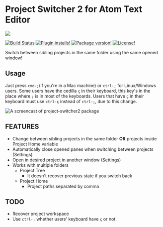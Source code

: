# Project Switcher 2 for Atom Text Editor

<a href="https://zenhub.io"><img src="https://raw.githubusercontent.com/ZenHubIO/support/master/zenhub-badge.png"></a>

[![Build Status](https://travis-ci.org/chocoelho/project-switcher2.svg?branch=master)](https://travis-ci.org/chocoelho/project-switcher2)
[![Plugin installs!](https://img.shields.io/apm/dm/project-switcher2.svg)](https://atom.io/packages/project-switcher2)
[![Package version!](https://img.shields.io/apm/v/project-switcher2.svg?style=flat)](https://atom.io/packages/project-switcher2)
[![License!](https://img.shields.io/apm/l/project-switcher2.svg?style=flat)](https://atom.io/packages/project-switcher2)


Switch between sibling projects in the same folder using the same opened window!

## Usage

Just press `cmd-;`(if you're in a Mac machine) or `ctrl-;` for Linux/Windows users.
Some users have the cedilla `ç` in their keyboard, this key's in the place where
`;` is in most of the keyboards. Users that have `ç` in their keyboard must use
`ctrl-ç` instead of `ctrl-;`, due to this change.

![A screencast of project-switcher2 package](https://github.com/chocoelho/project-switcher2/raw/master/project-switcher2.gif)

## FEATURES

* Change between sibling projects in the same folder **OR** projects inside Project Home variable
* Automatically close opened panes when switching between projects (Settings)
* Open in desired project in another window (Settings)
* Works with multiple folders
  * Project Tree
    * It doesn't recover previous state if you switch back
  * Project Home
    * Project paths separated by comma

## TODO

* Recover project workspace
* Use `ctrl-;` whether users' keyboard have `ç` or not.
